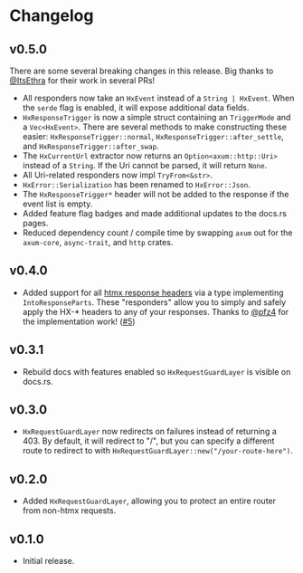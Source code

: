 # Changelog

## v0.5.0

There are some several breaking changes in this release. Big thanks to
[@ItsEthra](https://github.com/ItsEthra) for their work in several PRs!

- All responders now take an `HxEvent` instead of a `String | HxEvent`. When the
  `serde` flag is enabled, it will expose additional data fields.
- `HxResponseTrigger` is now a simple struct containing an `TriggerMode` and a
  `Vec<HxEvent>`. There are several methods to make constructing these easier:
  `HxResponseTrigger::normal`,
  `HxResponseTrigger::after_settle`, and
  `HxResponseTrigger::after_swap`.
- The `HxCurrentUrl` extractor now returns an `Option<axum::http::Uri>` instead
  of a `String`. If the Uri cannot be parsed, it will return `None`.
- All Uri-related responders now impl `TryFrom<&str>`.
- `HxError::Serialization` has been renamed to `HxError::Json`.
- The `HxResponseTrigger*` header will not be added to the response if the event
  list is empty.
- Added feature flag badges and made additional updates to the docs.rs pages.
- Reduced dependency count / compile time by swapping `axum` out for the
`axum-core`, `async-trait`, and `http` crates.

## v0.4.0

- Added support for all [htmx response
headers](https://htmx.org/reference/#response_headers) via a type implementing
`IntoResponseParts`. These "responders" allow you to simply and safely apply the
HX-* headers to any of your responses. Thanks to
[@pfz4](https://github.com/pfz4) for the implementation work!
([#5](https://github.com/robertwayne/axum-htmx/pull/5))

## v0.3.1

- Rebuild docs with features enabled so `HxRequestGuardLayer` is visible on
  docs.rs.

## v0.3.0

- `HxRequestGuardLayer` now redirects on failures instead of returning a 403. By
  default, it will redirect to "/", but you can specify a different route to
  redirect to with `HxRequestGuardLayer::new("/your-route-here")`.

## v0.2.0

- Added `HxRequestGuardLayer`, allowing you to protect an entire router from
  non-htmx requests.

## v0.1.0

- Initial release.
